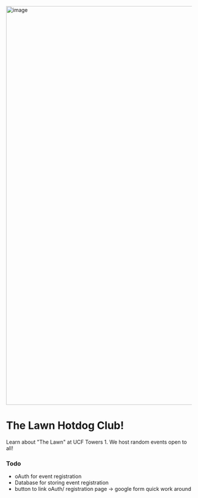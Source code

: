 <img width="1920" height="1080" alt="image" src="https://github.com/user-attachments/assets/fa683b42-a8f2-4ed7-9bfc-4db5dd8686b0" />

# The Lawn Hotdog Club!

Learn about "The Lawn" at UCF Towers 1.
We host random events open to all!

### Todo
- oAuth for event registration
- Database for storing event registration
- button to link oAuth/ registration page -> google form quick work around